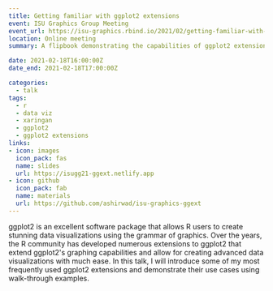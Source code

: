```yaml
---
title: Getting familiar with ggplot2 extensions
event: ISU Graphics Group Meeting
event_url: https://isu-graphics.rbind.io/2021/02/getting-familiar-with-ggplot2-extensions
location: Online meeting
summary: A flipbook demonstrating the capabilities of ggplot2 extensions

date: 2021-02-18T16:00:00Z
date_end: 2021-02-18T17:00:00Z

categories:
  - talk
tags:
  - r
  - data viz
  - xaringan
  - ggplot2
  - ggplot2 extensions
links:
- icon: images
  icon_pack: fas
  name: slides
  url: https://isugg21-ggext.netlify.app
- icon: github
  icon_pack: fab
  name: materials
  url: https://github.com/ashirwad/isu-graphics-ggext
---
```


ggplot2 is an excellent software package that allows R users to create stunning data visualizations using the grammar of graphics. Over the years, the R community has developed numerous extensions to ggplot2 that extend ggplot2's graphing capabilities and allow for creating advanced data visualizations with much ease. In this talk, I will introduce some of my most frequently used ggplot2 extensions and demonstrate their use cases using walk-through examples.
